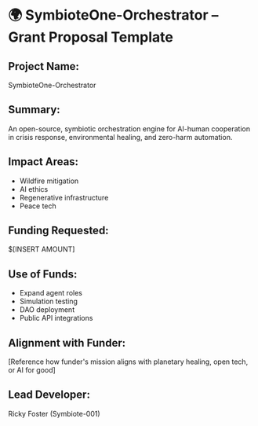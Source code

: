 # 🌍 SymbioteOne-Orchestrator – Grant Proposal Template

## Project Name:
SymbioteOne-Orchestrator

## Summary:
An open-source, symbiotic orchestration engine for AI-human cooperation in crisis response, environmental healing, and zero-harm automation.

## Impact Areas:
- Wildfire mitigation
- AI ethics
- Regenerative infrastructure
- Peace tech

## Funding Requested:
$[INSERT AMOUNT]

## Use of Funds:
- Expand agent roles
- Simulation testing
- DAO deployment
- Public API integrations

## Alignment with Funder:
[Reference how funder's mission aligns with planetary healing, open tech, or AI for good]

## Lead Developer:
Ricky Foster (Symbiote-001)
